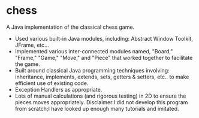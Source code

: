 # chess
A Java implementation of the classical chess game.
- Used various built-in Java modules, including: Abstract Window Toolkit, JFrame, etc...
- Implemented various inter-connected modules named, "Board," "Frame," "Game," "Move," and "Piece" that worked together to facilitate the game.
- Built around classical Java programming techniques involving: inheritance, implements, extends, sets, getters & setters, etc.. to make efficient use of existing code.
- Exception Handlers as appropriate.
- Lots of manual calculations (and rigorous testing) in 2D to ensure the pieces moves appropriately.
Disclaimer:I did not develop this program from scratch;I have looked up enough many tutorials and imitated.
